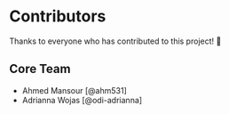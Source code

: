 # Contributors

Thanks to everyone who has contributed to this project! 👏

## Core Team
- Ahmed Mansour [@ahm531] 
- Adrianna Wojas [@odi-adrianna] 

